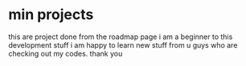 # min projects
 this are project done from the roadmap page 
i am a beginner to this development stuff i am happy to learn new stuff from u guys who are checking out my codes.
thank you
